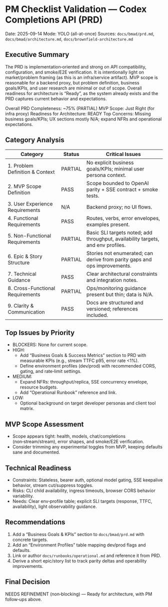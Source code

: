 # PM Checklist Validation — Codex Completions API (PRD)

Date: 2025-09-14
Mode: YOLO (all-at-once)
Sources: `docs/bmad/prd.md`, `docs/bmad/architecture.md`, `docs/brownfield-architecture.md`

## Executive Summary

The PRD is implementation‑oriented and strong on API compatibility, configuration, and smoke/E2E verification. It is intentionally light on market/problem framing (as this is an infra/service artifact). MVP scope is reasonable for a backend proxy, but problem definition, business goals/KPIs, and user research are minimal or out of scope. Overall readiness for architecture is “Ready”, as the system already exists and the PRD captures current behavior and expectations.

Overall PRD Completeness: ~75% (PARTIAL)
MVP Scope: Just Right (for infra proxy)
Readiness for Architecture: READY
Top Concerns: Missing business goals/KPIs; UX sections mostly N/A; expand NFRs and operational expectations.

## Category Analysis

| Category                         | Status  | Critical Issues                                                                  |
| -------------------------------- | ------- | -------------------------------------------------------------------------------- |
| 1. Problem Definition & Context  | PARTIAL | No explicit business goals/KPIs; minimal user persona context.                   |
| 2. MVP Scope Definition          | PASS    | Scope bounded to OpenAI parity + SSE contract + smoke tests.                     |
| 3. User Experience Requirements  | N/A     | Backend proxy; no UI flows.                                                      |
| 4. Functional Requirements       | PASS    | Routes, verbs, error envelopes, examples present.                                |
| 5. Non-Functional Requirements   | PARTIAL | Basic SLI targets noted; add throughput, availability targets, and env profiles. |
| 6. Epic & Story Structure        | PARTIAL | Stories not enumerated; can derive from parity gaps and ops improvements.        |
| 7. Technical Guidance            | PASS    | Clear architectural constraints and integration notes.                           |
| 8. Cross-Functional Requirements | PARTIAL | Ops/monitoring guidance present but thin; data is N/A.                           |
| 9. Clarity & Communication       | PASS    | Docs are structured and versioned; references included.                          |

## Top Issues by Priority

- BLOCKERS: None for current scope.
- HIGH:
  - Add “Business Goals & Success Metrics” section to PRD with measurable KPIs (e.g., stream TTFC p95, error rate <1%).
  - Define environment profiles (dev/prod) with recommended CORS, gating, and rate‑limit settings.
- MEDIUM:
  - Expand NFRs: throughput/replica, SSE concurrency envelope, resource budgets.
  - Add “Operational Runbook” reference and link.
- LOW:
  - Optional background on target developer personas and client tool matrix.

## MVP Scope Assessment

- Scope appears tight: health, models, chat/completions (non‑stream/stream), error shapes, and smoke/E2E verification.
- Consider trimming any experimental toggles from MVP, keeping defaults sane and documented.

## Technical Readiness

- Constraints: Stateless, bearer auth, optional model gating, SSE keepalive behavior, stream cut/suppress toggles.
- Risks: CLI child availability, ingress timeouts, browser CORS behavior variability.
- Needs: Clear env‑profile table; explicit SLI targets (response, TTFC, availability), light observability guidance.

## Recommendations

1. Add a “Business Goals & KPIs” section to `docs/bmad/prd.md` with concrete targets.
2. Add an “Environment Profiles” table mapping dev/prod flags and defaults.
3. Link or author `docs/runbooks/operational.md` and reference it from PRD.
4. Derive a short epic/story list to track parity deltas and operability improvements.

## Final Decision

NEEDS REFINEMENT (non‑blocking) — Ready for architecture, with PM follow‑ups above.
